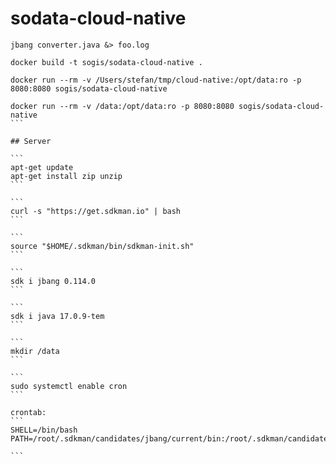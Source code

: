 # sodata-cloud-native

```
jbang converter.java &> foo.log
```

```
docker build -t sogis/sodata-cloud-native .
```

```
docker run --rm -v /Users/stefan/tmp/cloud-native:/opt/data:ro -p 8080:8080 sogis/sodata-cloud-native 
```

``````
docker run --rm -v /data:/opt/data:ro -p 8080:8080 sogis/sodata-cloud-native 
```

## Server

```
apt-get update
apt-get install zip unzip
```

```
curl -s "https://get.sdkman.io" | bash
```

```
source "$HOME/.sdkman/bin/sdkman-init.sh"
```

```
sdk i jbang 0.114.0
```

```
sdk i java 17.0.9-tem
```

```
mkdir /data
```

```
sudo systemctl enable cron
```

crontab:
```
SHELL=/bin/bash
PATH=/root/.sdkman/candidates/jbang/current/bin:/root/.sdkman/candidates/java/current/bin:/usr/local/sbin:/usr/local/bin:/usr/sbin:/usr/bin:/sbin:/bin:/usr/games:/usr/local/games:/snap/bin

```